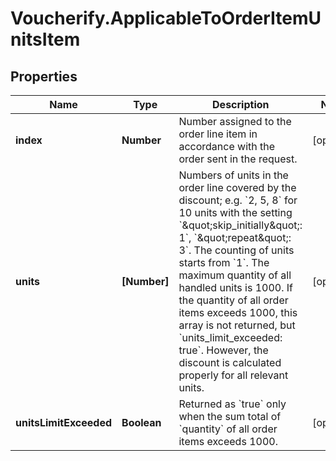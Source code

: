 # Voucherify.ApplicableToOrderItemUnitsItem

## Properties

Name | Type | Description | Notes
------------ | ------------- | ------------- | -------------
**index** | **Number** | Number assigned to the order line item in accordance with the order sent in the request. | [optional] 
**units** | **[Number]** | Numbers of units in the order line covered by the discount; e.g. &#x60;2, 5, 8&#x60; for 10 units with the setting &#x60;\&quot;skip_initially\&quot;: 1&#x60;, &#x60;\&quot;repeat\&quot;: 3&#x60;. The counting of units starts from &#x60;1&#x60;. The maximum quantity of all handled units is 1000. If the quantity of all order items exceeds 1000, this array is not returned, but &#x60;units_limit_exceeded: true&#x60;. However, the discount is calculated properly for all relevant units. | [optional] 
**unitsLimitExceeded** | **Boolean** | Returned as &#x60;true&#x60; only when the sum total of &#x60;quantity&#x60; of all order items exceeds 1000. | [optional] 


